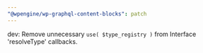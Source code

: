 ```yaml
---
"@wpengine/wp-graphql-content-blocks": patch
---
```


dev: Remove unnecessary `use( $type_registry )` from Interface 'resolveType' callbacks.
